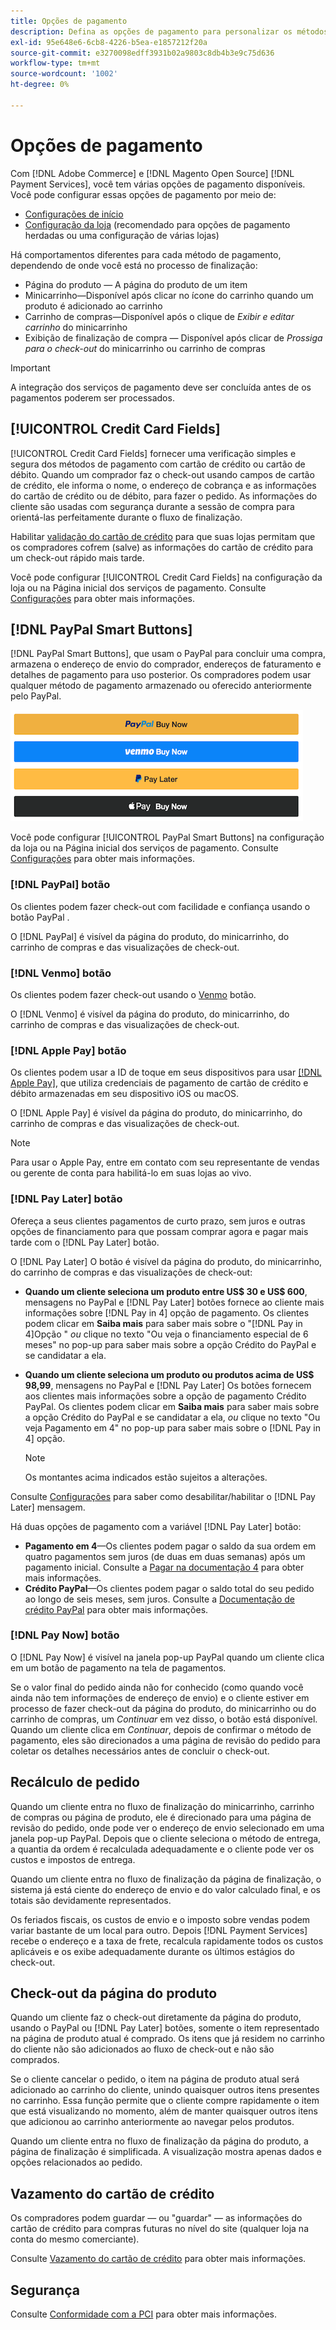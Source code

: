 ```yaml
---
title: Opções de pagamento
description: Defina as opções de pagamento para personalizar os métodos disponíveis para os clientes da loja.
exl-id: 95e648e6-6cb8-4226-b5ea-e1857212f20a
source-git-commit: e3270098edff3931b02a9803c8db4b3e9c75d636
workflow-type: tm+mt
source-wordcount: '1002'
ht-degree: 0%

---
```


# Opções de pagamento

Com [!DNL Adobe Commerce] e [!DNL Magento Open Source] [!DNL Payment Services], você tem várias opções de pagamento disponíveis. Você pode configurar essas opções de pagamento por meio de:

* [Configurações de início](payments-home.md)
* [Configuração da loja](configure-admin.md) (recomendado para opções de pagamento herdadas ou uma configuração de várias lojas)

Há comportamentos diferentes para cada método de pagamento, dependendo de onde você está no processo de finalização:

* Página do produto — A página do produto de um item
* Minicarrinho—Disponível após clicar no ícone do carrinho quando um produto é adicionado ao carrinho
* Carrinho de compras—Disponível após o clique de _Exibir e editar carrinho_ do minicarrinho
* Exibição de finalização de compra — Disponível após clicar de _Prossiga para o check-out_ do minicarrinho ou carrinho de compras

>[!IMPORTANT]
>
>A integração dos serviços de pagamento deve ser concluída antes de os pagamentos poderem ser processados.

## [!UICONTROL Credit Card Fields]

[!UICONTROL Credit Card Fields] fornecer uma verificação simples e segura dos métodos de pagamento com cartão de crédito ou cartão de débito. Quando um comprador faz o check-out usando campos de cartão de crédito, ele informa o nome, o endereço de cobrança e as informações do cartão de crédito ou de débito, para fazer o pedido. As informações do cliente são usadas com segurança durante a sessão de compra para orientá-las perfeitamente durante o fluxo de finalização.

Habilitar [validação do cartão de crédito](#vaulting) para que suas lojas permitam que os compradores cofrem (salve) as informações do cartão de crédito para um check-out rápido mais tarde.

Você pode configurar [!UICONTROL Credit Card Fields] na configuração da loja ou na Página inicial dos serviços de pagamento. Consulte [Configurações](settings.md#credit-card-fields) para obter mais informações.

## [!DNL PayPal Smart Buttons]

[!DNL PayPal Smart Buttons], que usam o PayPal para concluir uma compra, armazena o endereço de envio do comprador, endereços de faturamento e detalhes de pagamento para uso posterior. Os compradores podem usar qualquer método de pagamento armazenado ou oferecido anteriormente pelo PayPal.

![[!DNL PayPal Smart Buttons] opções](assets/buttons-md.png)

Você pode configurar [!UICONTROL PayPal Smart Buttons] na configuração da loja ou na Página inicial dos serviços de pagamento.  Consulte [Configurações](settings.md#payment-buttons) para obter mais informações.

### [!DNL PayPal] botão

Os clientes podem fazer check-out com facilidade e confiança usando o botão PayPal .

O [!DNL PayPal] é visível da página do produto, do minicarrinho, do carrinho de compras e das visualizações de check-out.

### [!DNL Venmo] botão

Os clientes podem fazer check-out usando o [Venmo](https://venmo.com/) botão.

O [!DNL Venmo] é visível da página do produto, do minicarrinho, do carrinho de compras e das visualizações de check-out.

### [!DNL Apple Pay] botão

Os clientes podem usar a ID de toque em seus dispositivos para usar [[!DNL Apple Pay]](https://www.apple.com/apple-pay/), que utiliza credenciais de pagamento de cartão de crédito e débito armazenadas em seu dispositivo iOS ou macOS.

O [!DNL Apple Pay] é visível da página do produto, do minicarrinho, do carrinho de compras e das visualizações de check-out.

>[!NOTE]
>
> Para usar o Apple Pay, entre em contato com seu representante de vendas ou gerente de conta para habilitá-lo em suas lojas ao vivo.

### [!DNL Pay Later] botão

Ofereça a seus clientes pagamentos de curto prazo, sem juros e outras opções de financiamento para que possam comprar agora e pagar mais tarde com o [!DNL Pay Later] botão.

O [!DNL Pay Later] O botão é visível da página do produto, do minicarrinho, do carrinho de compras e das visualizações de check-out:

* **Quando um cliente seleciona um produto entre US$ 30 e US$ 600**, mensagens no PayPal e [!DNL Pay Later] botões fornece ao cliente mais informações sobre [!DNL Pay in 4] opção de pagamento. Os clientes podem clicar em **Saiba mais** para saber mais sobre o &quot;[!DNL Pay in 4]Opção &quot; _ou_ clique no texto &quot;Ou veja o financiamento especial de 6 meses&quot; no pop-up para saber mais sobre a opção Crédito do PayPal e se candidatar a ela.
* **Quando um cliente seleciona um produto ou produtos acima de US$ 98,99**, mensagens no PayPal e [!DNL Pay Later] Os botões fornecem aos clientes mais informações sobre a opção de pagamento Crédito PayPal. Os clientes podem clicar em **Saiba mais** para saber mais sobre a opção Crédito do PayPal e se candidatar a ela, _ou_ clique no texto &quot;Ou veja Pagamento em 4&quot; no pop-up para saber mais sobre o [!DNL Pay in 4] opção.

   >[!NOTE]
   >
   >Os montantes acima indicados estão sujeitos a alterações.

Consulte [Configurações](settings.md#payment-buttons) para saber como desabilitar/habilitar o [!DNL Pay Later] mensagem.

Há duas opções de pagamento com a variável [!DNL Pay Later] botão:

* **Pagamento em 4**—Os clientes podem pagar o saldo da sua ordem em quatro pagamentos sem juros (de duas em duas semanas) após um pagamento inicial. Consulte a [Pagar na documentação 4](https://www.paypal.com/us/digital-wallet/ways-to-pay/buy-now-pay-later) para obter mais informações.
* **Crédito PayPal**—Os clientes podem pagar o saldo total do seu pedido ao longo de seis meses, sem juros. Consulte a [Documentação de crédito PayPal](https://www.paypal.com/us/webapps/mpp/paypal-credit) para obter mais informações.

### [!DNL Pay Now] botão

O [!DNL Pay Now] é visível na janela pop-up PayPal quando um cliente clica em um botão de pagamento na tela de pagamentos.

Se o valor final do pedido ainda não for conhecido (como quando você ainda não tem informações de endereço de envio) e o cliente estiver em processo de fazer check-out da página do produto, do minicarrinho ou do carrinho de compras, um _Continuar_ em vez disso, o botão está disponível. Quando um cliente clica em _Continuar_, depois de confirmar o método de pagamento, eles são direcionados a uma página de revisão do pedido para coletar os detalhes necessários antes de concluir o check-out.

## Recálculo de pedido

Quando um cliente entra no fluxo de finalização do minicarrinho, carrinho de compras ou página de produto, ele é direcionado para uma página de revisão do pedido, onde pode ver o endereço de envio selecionado em uma janela pop-up PayPal. Depois que o cliente seleciona o método de entrega, a quantia da ordem é recalculada adequadamente e o cliente pode ver os custos e impostos de entrega.

Quando um cliente entra no fluxo de finalização da página de finalização, o sistema já está ciente do endereço de envio e do valor calculado final, e os totais são devidamente representados.

Os feriados fiscais, os custos de envio e o imposto sobre vendas podem variar bastante de um local para outro. Depois [!DNL Payment Services] recebe o endereço e a taxa de frete, recalcula rapidamente todos os custos aplicáveis e os exibe adequadamente durante os últimos estágios do check-out.

## Check-out da página do produto

Quando um cliente faz o check-out diretamente da página do produto, usando o PayPal ou [!DNL Pay Later] botões, somente o item representado na página de produto atual é comprado. Os itens que já residem no carrinho do cliente não são adicionados ao fluxo de check-out e não são comprados.

Se o cliente cancelar o pedido, o item na página de produto atual será adicionado ao carrinho do cliente, unindo quaisquer outros itens presentes no carrinho. Essa função permite que o cliente compre rapidamente o item que está visualizando no momento, além de manter quaisquer outros itens que adicionou ao carrinho anteriormente ao navegar pelos produtos.

Quando um cliente entra no fluxo de finalização da página do produto, a página de finalização é simplificada. A visualização mostra apenas dados e opções relacionados ao pedido.

## Vazamento do cartão de crédito

Os compradores podem guardar — ou &quot;guardar&quot; — as informações do cartão de crédito para compras futuras no nível do site (qualquer loja na conta do mesmo comerciante).

Consulte [Vazamento do cartão de crédito](vaulting.md) para obter mais informações.

## Segurança

Consulte [Conformidade com a PCI](security.md#pci-compliance) para obter mais informações.
